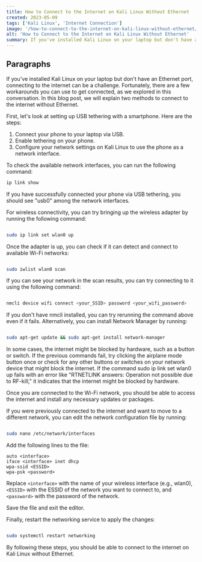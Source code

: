 ```yaml
---
title: How to Connect to the Internet on Kali Linux Without Ethernet
created: 2023-05-09
tags: ['Kali Linux', 'Internet Connection']
image: '/how-to-connect-to-the-internet-on-kali-linux-without-ethernet/image.png'
alt: 'How to Connect to the Internet on Kali Linux Without Ethernet'
summary: If you've installed Kali Linux on your laptop but don't have an Ethernet port, connecting to the internet can be a challenge. Fortunately, there are a few workarounds you can use to get connected, as we explored in this conversation. In this blog post, we will explain two methods to connect to the internet without Ethernet.
---
```


## Paragraphs

If you've installed Kali Linux on your laptop but don't have an Ethernet port, connecting to the internet can be a challenge. Fortunately, there are a few workarounds you can use to get connected, as we explored in this conversation. In this blog post, we will explain two methods to connect to the internet without Ethernet.

First, let's look at setting up USB tethering with a smartphone. Here are the steps:

1. Connect your phone to your laptop via USB.
2. Enable tethering on your phone.
3. Configure your network settings on Kali Linux to use the phone as a network interface.

To check the available network interfaces, you can run the following command:

```bash
ip link show
```

If you have successfully connected your phone via USB tethering, you should see "usb0" among the network interfaces.

For wireless connectivity, you can try bringing up the wireless adapter by running the following command:

```bash

sudo ip link set wlan0 up
```

Once the adapter is up, you can check if it can detect and connect to available Wi-Fi networks:

```bash

sudo iwlist wlan0 scan
```

If you can see your network in the scan results, you can try connecting to it using the following command:

```bash

nmcli device wifi connect <your_SSID> password <your_wifi_password>
```

If you don't have nmcli installed, you can try rerunning the command above even if it fails. Alternatively, you can install Network Manager by running:

```bash

sudo apt-get update && sudo apt-get install network-manager
```

In some cases, the internet might be blocked by hardware, such as a button or switch. If the previous commands fail, try clicking the airplane mode button once or check for any other buttons or switches on your network device that might block the internet. If the command sudo ip link set wlan0 up fails with an error like "RTNETLINK answers: Operation not possible due to RF-kill," it indicates that the internet might be blocked by hardware.

Once you are connected to the Wi-Fi network, you should be able to access the internet and install any necessary updates or packages.

If you were previously connected to the internet and want to move to a different network, you can edit the network configuration file by running:

```bash

sudo nano /etc/network/interfaces
```

Add the following lines to the file:

```
auto <interface>
iface <interface> inet dhcp
wpa-ssid <ESSID>
wpa-psk <password>
```

Replace `<interface>` with the name of your wireless interface (e.g., wlan0), `<ESSID>` with the ESSID of the network you want to connect to, and `<password>` with the password of the network.

Save the file and exit the editor.

Finally, restart the networking service to apply the changes:

```bash

sudo systemctl restart networking
```

By following these steps, you should be able to connect to the internet on Kali Linux without Ethernet.
